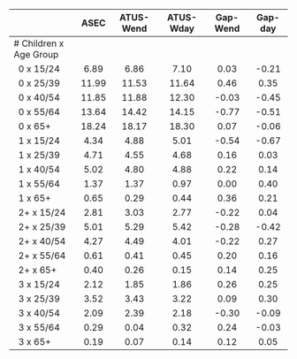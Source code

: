 
|                      |         ASEC |    ATUS-Wend |    ATUS-Wday |     Gap-Wend |      Gap-day |
| -------------------- | :----------: | :----------: | :----------: | :----------: | :----------: |
| # Children x Age Group |              |              |              |              |              |
| &nbsp;&nbsp;0 x 15/24 |         6.89 |         6.86 |         7.10 |         0.03 |        -0.21 |
| &nbsp;&nbsp;0 x 25/39 |        11.99 |        11.53 |        11.64 |         0.46 |         0.35 |
| &nbsp;&nbsp;0 x 40/54 |        11.85 |        11.88 |        12.30 |        -0.03 |        -0.45 |
| &nbsp;&nbsp;0 x 55/64 |        13.64 |        14.42 |        14.15 |        -0.77 |        -0.51 |
| &nbsp;&nbsp;0 x 65+  |        18.24 |        18.17 |        18.30 |         0.07 |        -0.06 |
| &nbsp;&nbsp;1 x 15/24 |         4.34 |         4.88 |         5.01 |        -0.54 |        -0.67 |
| &nbsp;&nbsp;1 x 25/39 |         4.71 |         4.55 |         4.68 |         0.16 |         0.03 |
| &nbsp;&nbsp;1 x 40/54 |         5.02 |         4.80 |         4.88 |         0.22 |         0.14 |
| &nbsp;&nbsp;1 x 55/64 |         1.37 |         1.37 |         0.97 |         0.00 |         0.40 |
| &nbsp;&nbsp;1 x 65+  |         0.65 |         0.29 |         0.44 |         0.36 |         0.21 |
| &nbsp;&nbsp;2+ x 15/24 |         2.81 |         3.03 |         2.77 |        -0.22 |         0.04 |
| &nbsp;&nbsp;2+ x 25/39 |         5.01 |         5.29 |         5.42 |        -0.28 |        -0.42 |
| &nbsp;&nbsp;2+ x 40/54 |         4.27 |         4.49 |         4.01 |        -0.22 |         0.27 |
| &nbsp;&nbsp;2+ x 55/64 |         0.61 |         0.41 |         0.45 |         0.20 |         0.16 |
| &nbsp;&nbsp;2+ x 65+ |         0.40 |         0.26 |         0.15 |         0.14 |         0.25 |
| &nbsp;&nbsp;3 x 15/24 |         2.12 |         1.85 |         1.86 |         0.26 |         0.25 |
| &nbsp;&nbsp;3 x 25/39 |         3.52 |         3.43 |         3.22 |         0.09 |         0.30 |
| &nbsp;&nbsp;3 x 40/54 |         2.09 |         2.39 |         2.18 |        -0.30 |        -0.09 |
| &nbsp;&nbsp;3 x 55/64 |         0.29 |         0.04 |         0.32 |         0.24 |        -0.03 |
| &nbsp;&nbsp;3 x 65+  |         0.19 |         0.07 |         0.14 |         0.12 |         0.05 |

